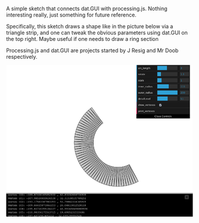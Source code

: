 A simple sketch that connects dat.GUI with processing.js. Nothing interesting really, just something for future reference.

Specifically, this sketch draws a shape like in the picture below via a triangle strip, and one can tweak the obvious parameters using dat.GUI on the top right. Maybe useful if one needs to draw a ring section

Processing.js and dat.GUI are projects started by J Resig and Mr Doob respectively.

<img src="https://github.com/davidedc/using-dat-gui-with-processing-js/blob/master/screenshot/Screen%20Shot%202012-12-13%20at%2020.42.40.png?raw=true" >


